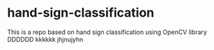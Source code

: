 # hand-sign-classification
This is a repo based on hand sign classification using OpenCV library
DDDDDD
kkkkkk
jhjnujyhn
